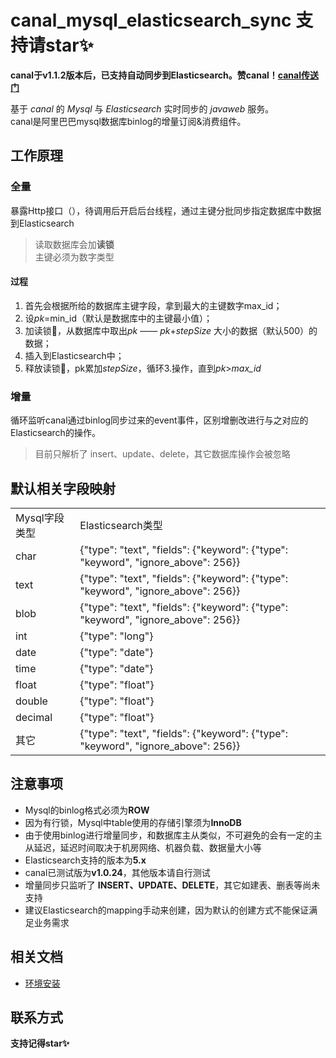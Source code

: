 # canal_mysql_elasticsearch_sync 支持请star✨

**canal于v1.1.2版本后，已支持自动同步到Elasticsearch。赞canal！[canal传送门](https://github.com/alibaba/canal)**

基于 *canal* 的 *Mysql* 与 *Elasticsearch* 实时同步的 *javaweb* 服务。      
canal是阿里巴巴mysql数据库binlog的增量订阅&消费组件。

## 工作原理
### 全量
暴露Http接口（），待调用后开启后台线程，通过主键分批同步指定数据库中数据到Elasticsearch
> 读取数据库会加**读锁**   
> 主键必须为数字类型
#### 过程
1. 首先会根据所给的数据库主键字段，拿到最大的主键数字max_id；
2. 设*pk*=min_id（默认是数据库中的主键最小值）；
2. 加读锁🔐，从数据库中取出*pk* —— *pk*+*stepSize* 大小的数据（默认500）的数据；
3. 插入到Elasticsearch中；
4. 释放读锁🔐，pk累加*stepSize*，循环3.操作，直到*pk*>*max_id*

### 增量
循环监听canal通过binlog同步过来的event事件，区别增删改进行与之对应的Elasticsearch的操作。
> 目前只解析了 insert、update、delete，其它数据库操作会被忽略

## 默认相关字段映射
<table  class="bbcode"> 
<tr>  
<td>Mysql字段类型</td>
<td>Elasticsearch类型</td>
</tr>
<tr>  
<td>char</td>
<td>{"type": "text", "fields": {"keyword": {"type": "keyword", "ignore_above": 256}}</td>
</tr>
<tr>  
<td>text</td>
<td>{"type": "text", "fields": {"keyword": {"type": "keyword", "ignore_above": 256}}</td>
</tr>
<tr>  
<td>blob</td>
<td>{"type": "text", "fields": {"keyword": {"type": "keyword", "ignore_above": 256}}</td>
</tr>
<tr>  
<td>int</td>
<td>{"type": "long"}</td>
</tr>
<tr>  
<td>date</td>
<td>{"type": "date"}</td>
</tr>
<tr>  
<td>time</td>
<td>{"type": "date"}</td>
</tr>
<tr>  
<td>float</td>
<td>{"type": "float"}</td>
</tr>
<tr>  
<td>double</td>
<td>{"type": "float"}</td>
</tr>
<tr>  
<td>decimal</td>
<td>{"type": "float"}</td>
</tr>
<tr>  
<td>其它</td>
<td>{"type": "text", "fields": {"keyword": {"type": "keyword", "ignore_above": 256}}</td>
</tr>
</table> 

## 注意事项
- Mysql的binlog格式必须为**ROW**
- 因为有行锁，Mysql中table使用的存储引擎须为**InnoDB**
- 由于使用binlog进行增量同步，和数据库主从类似，不可避免的会有一定的主从延迟，延迟时间取决于机房网络、机器负载、数据量大小等
- Elasticsearch支持的版本为**5.x**
- canal已测试版为**v1.0.24**，其他版本请自行测试
- 增量同步只监听了 **INSERT、UPDATE、DELETE**，其它如建表、删表等尚未支持
- 建议Elasticsearch的mapping手动来创建，因为默认的创建方式不能保证满足业务需求

## 相关文档
- [环境安装](https://my.oschina.net/yangshj/blog/3038391)


## 联系方式

 
**支持记得star✨**

